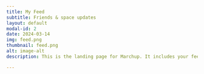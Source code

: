 ```yaml
---
title: My Feed
subtitle: Friends & space updates
layout: default
modal-id: 2
date: 2024-03-14
img: feed.png
thumbnail: feed.png
alt: image-alt
description: This is the landing page for Marchup. It includes your feed, recommendations, getting started guides and more

---
```

